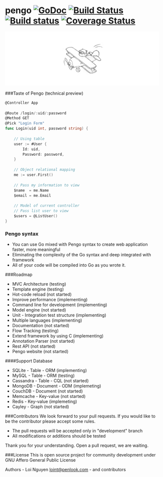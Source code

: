 # pengo [![GoDoc](https://img.shields.io/badge/doc-reference-blue.svg)](https://godoc.org/github.com/penlook/pengo) [![Build Status](https://travis-ci.org/penlook/pengo.svg)](https://travis-ci.org/penlook/pengo) [![Build status](https://ci.appveyor.com/api/projects/status/u6m54q5v1tgl9sxh?svg=true)](https://ci.appveyor.com/project/loint/pengo) [![Coverage Status](https://coveralls.io/repos/penlook/pengo/badge.svg?branch=master)](https://coveralls.io/r/penlook/pengo?branch=master)



![Go fly with Pengo](doc/image/gofly.png)

###Taste of Pengo (technical preview)

```go
@Controller App

@Route /login/:uid/:password
@Method GET
@Pick "Login Form"
func Login(uid int, password string) {

	// Using table
	user := #User {
		Id: uid,
		Password: password,
	}

	// Object relational mapping
	me := user.First()

	// Pass my information to view
	$name  = me.Name
	$email = me.Email

	// Model of current controller
	// Pass list user to view
	$users = @ListUser()
}
```

### Pengo syntax
- You can use Go mixed with Pengo syntax to create web application faster, more meaningful
- Eliminating the complexity of the Go syntax and deep integrated with framework
- All of your code will be compiled into Go as you wrote it.

###Roadmap

- MVC Architecture (testing)
- Template engine (testing)
- Hot-code reload (not started)
- Improve performance (implementing)
- Command line for development (implementing)
- Model engine (not started)
- Unit - Integration test structure (implementing)
- Multiple languages (implementing)
- Documentation (not started)
- Flow Tracking (testing)
- Extend framework by using C (implementing)
- Annotation Parser (not started)
- Rest API (not started)
- Pengo website (not started)

####Support Database

- SQLite	  -   Table      - ORM  (implementing)
- MySQL      -   Table      - ORM  (testing)
- Cassandra  -   Table      - CQL  (not started)
- MongoDB    -   Document   - ODM  (implemeting)
- CouchDB    -   Document          (not started)
- Memcache   -   Key-value         (not started)
- Redis      -   Key-value         (implemeting)
- Cayley     -   Graph             (not started)

###Contributors
We look forward to your pull requests. If you would like to be the contributor please accept some rules.

- The pull requests will be accepted only in "development" branch
- All modifications or additions should be tested

Thank you for your understanding.
Open a pull request, we are waiting.

###License
This is open source project for community development under GNU Affero General Public License

Authors
	- Loi Nguyen <loint@penlook.com>
	- and contributors





